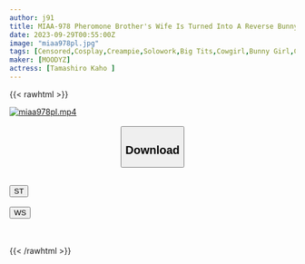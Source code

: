 ```yaml
---
author: j91
title: MIAA-978 Pheromone Brother's Wife Is Turned Into A Reverse Bunny Housekeeper, And A Runaway Dick Turns Into A Meat Urinal And Immediately Cums In Her Pussy 14 Times Kaho Tamaki
date: 2023-09-29T00:55:00Z
image: "miaa978pl.jpg"
tags: [Censored,Cosplay,Creampie,Solowork,Big Tits,Cowgirl,Bunny Girl,Cuckold	]
maker: [MOODYZ]
actress: [Tamashiro Kaho ]
---
```



{{< rawhtml >}}

<div class="video" data-videoid="p7zj1O4qKBSrKkl">
    <a href="javascript:;">
        <img src="https://my.j91.asia/posts/miaa978pl/miaa978pl.jpg" width="WIDTH" height="HEIGHT" alt="miaa978pl.mp4" loading="lazy">
    </a>
</div>

<script type="text/javascript" src="https://j91.asia/asset/on-demand-st.js"></script>

<br>
  <link rel="stylesheet" href="https://j91.asia/asset/bs5.css">
  
  <center>
  <button class="btn btn-primary" type="button" data-bs-toggle="collapse" data-bs-target=".multi-collapse" aria-expanded="false" aria-controls="multiCollapseExample1 multiCollapseExample2"><h2>Download</h2></button></center>
</p>
<div class="row">
  <div class="col">
    <div class="collapse multi-collapse" id="multiCollapseExample1">
      <div class="card card-body">
	      	      <br>
<div class="buttons">  
<a href="https://streamtape.to/v/p7zj1O4qKBSrKkl"><button class="btn-hover color-3"><i class="fa fa-download"></i> ST</button></a></div>
    </div>
  </div>
</div>
  <div class="col">
    <div class="collapse multi-collapse" id="multiCollapseExample2">
      <div class="card card-body">
	      <br>
<div class="buttons">
    <a href="https://wolfstream.tv/2hwhzwd1e62u"><button class="btn-hover color-9"><i class="fa fa-download"></i> WS</button></a></div>
<br><br>
      </div>
    </div>
  </div>
</div>

{{< /rawhtml >}}
